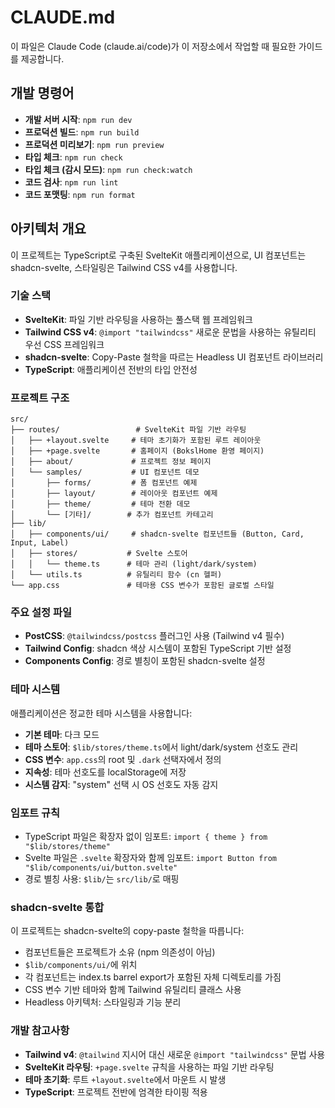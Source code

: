 # CLAUDE.md

이 파일은 Claude Code (claude.ai/code)가 이 저장소에서 작업할 때 필요한 가이드를 제공합니다.

## 개발 명령어

- **개발 서버 시작**: `npm run dev`
- **프로덕션 빌드**: `npm run build`
- **프로덕션 미리보기**: `npm run preview`
- **타입 체크**: `npm run check`
- **타입 체크 (감시 모드)**: `npm run check:watch`
- **코드 검사**: `npm run lint`
- **코드 포맷팅**: `npm run format`

## 아키텍처 개요

이 프로젝트는 TypeScript로 구축된 SvelteKit 애플리케이션으로, UI 컴포넌트는 shadcn-svelte, 스타일링은 Tailwind CSS v4를 사용합니다.

### 기술 스택

- **SvelteKit**: 파일 기반 라우팅을 사용하는 풀스택 웹 프레임워크
- **Tailwind CSS v4**: `@import "tailwindcss"` 새로운 문법을 사용하는 유틸리티 우선 CSS 프레임워크
- **shadcn-svelte**: Copy-Paste 철학을 따르는 Headless UI 컴포넌트 라이브러리
- **TypeScript**: 애플리케이션 전반의 타입 안전성

### 프로젝트 구조

```
src/
├── routes/                 # SvelteKit 파일 기반 라우팅
│   ├── +layout.svelte     # 테마 초기화가 포함된 루트 레이아웃
│   ├── +page.svelte       # 홈페이지 (BokslHome 환영 페이지)
│   ├── about/             # 프로젝트 정보 페이지
│   └── samples/           # UI 컴포넌트 데모
│       ├── forms/         # 폼 컴포넌트 예제
│       ├── layout/        # 레이아웃 컴포넌트 예제
│       ├── theme/         # 테마 전환 데모
│       └── [기타]/        # 추가 컴포넌트 카테고리
├── lib/
│   ├── components/ui/     # shadcn-svelte 컴포넌트들 (Button, Card, Input, Label)
│   ├── stores/           # Svelte 스토어
│   │   └── theme.ts      # 테마 관리 (light/dark/system)
│   └── utils.ts          # 유틸리티 함수 (cn 헬퍼)
└── app.css               # 테마용 CSS 변수가 포함된 글로벌 스타일
```

### 주요 설정 파일

- **PostCSS**: `@tailwindcss/postcss` 플러그인 사용 (Tailwind v4 필수)
- **Tailwind Config**: shadcn 색상 시스템이 포함된 TypeScript 기반 설정
- **Components Config**: 경로 별칭이 포함된 shadcn-svelte 설정

### 테마 시스템

애플리케이션은 정교한 테마 시스템을 사용합니다:

- **기본 테마**: 다크 모드
- **테마 스토어**: `$lib/stores/theme.ts`에서 light/dark/system 선호도 관리
- **CSS 변수**: `app.css`의 root 및 `.dark` 선택자에서 정의
- **지속성**: 테마 선호도를 localStorage에 저장
- **시스템 감지**: "system" 선택 시 OS 선호도 자동 감지

### 임포트 규칙

- TypeScript 파일은 확장자 없이 임포트: `import { theme } from "$lib/stores/theme"`
- Svelte 파일은 `.svelte` 확장자와 함께 임포트: `import Button from "$lib/components/ui/button.svelte"`
- 경로 별칭 사용: `$lib/`는 `src/lib/`로 매핑

### shadcn-svelte 통합

이 프로젝트는 shadcn-svelte의 copy-paste 철학을 따릅니다:
- 컴포넌트들은 프로젝트가 소유 (npm 의존성이 아님)
- `$lib/components/ui/`에 위치
- 각 컴포넌트는 index.ts barrel export가 포함된 자체 디렉토리를 가짐
- CSS 변수 기반 테마와 함께 Tailwind 유틸리티 클래스 사용
- Headless 아키텍처: 스타일링과 기능 분리

### 개발 참고사항

- **Tailwind v4**: `@tailwind` 지시어 대신 새로운 `@import "tailwindcss"` 문법 사용
- **SvelteKit 라우팅**: `+page.svelte` 규칙을 사용하는 파일 기반 라우팅
- **테마 초기화**: 루트 `+layout.svelte`에서 마운트 시 발생
- **TypeScript**: 프로젝트 전반에 엄격한 타이핑 적용
